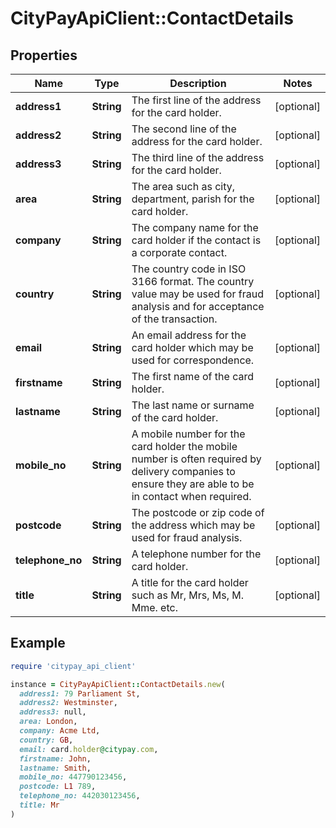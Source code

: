 # CityPayApiClient::ContactDetails

## Properties

| Name | Type | Description | Notes |
| ---- | ---- | ----------- | ----- |
| **address1** | **String** | The first line of the address for the card holder. | [optional] |
| **address2** | **String** | The second line of the address for the card holder. | [optional] |
| **address3** | **String** | The third line of the address for the card holder. | [optional] |
| **area** | **String** | The area such as city, department, parish for the card holder. | [optional] |
| **company** | **String** | The company name for the card holder if the contact is a corporate contact. | [optional] |
| **country** | **String** | The country code in ISO 3166 format. The country value may be used for fraud analysis and for   acceptance of the transaction.  | [optional] |
| **email** | **String** | An email address for the card holder which may be used for correspondence. | [optional] |
| **firstname** | **String** | The first name  of the card holder. | [optional] |
| **lastname** | **String** | The last name or surname of the card holder. | [optional] |
| **mobile_no** | **String** | A mobile number for the card holder the mobile number is often required by delivery companies to ensure they are able to be in contact when required. | [optional] |
| **postcode** | **String** | The postcode or zip code of the address which may be used for fraud analysis. | [optional] |
| **telephone_no** | **String** | A telephone number for the card holder. | [optional] |
| **title** | **String** | A title for the card holder such as Mr, Mrs, Ms, M. Mme. etc. | [optional] |

## Example

```ruby
require 'citypay_api_client'

instance = CityPayApiClient::ContactDetails.new(
  address1: 79 Parliament St,
  address2: Westminster,
  address3: null,
  area: London,
  company: Acme Ltd,
  country: GB,
  email: card.holder@citypay.com,
  firstname: John,
  lastname: Smith,
  mobile_no: 447790123456,
  postcode: L1 789,
  telephone_no: 442030123456,
  title: Mr
)
```


